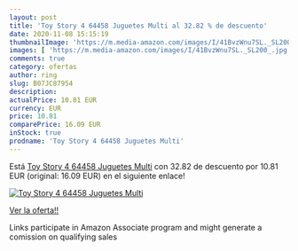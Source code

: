 ```yaml
---
layout: post
title: 'Toy Story 4 64458 Juguetes Multi al 32.82 % de descuento'
date: 2020-11-08 15:15:19
thumbnailImage: 'https://m.media-amazon.com/images/I/41BvzWnu7SL._SL200_.jpg'
images: [ 'https://m.media-amazon.com/images/I/41BvzWnu7SL._SL200_.jpg' ]
comments: true
category: ofertas
author: ring
slug: B07JC87954
description:
actualPrice: 10.81 EUR
currency: EUR
price: 10.81
comparePrice: 16.09 EUR
inStock: true
prodname: 'Toy Story 4 64458 Juguetes Multi'
---
```


Está [Toy Story 4 64458 Juguetes Multi](https://www.amazon.es/dp/B07JC87954/?tag=tolees-21) con 32.82 de descuento por 10.81 EUR (original: 16.09 EUR) en el siguiente enlace!

[![Toy Story 4 64458 Juguetes Multi](https://m.media-amazon.com/images/I/41BvzWnu7SL._SL200_.jpg)](https://www.amazon.es/dp/B07JC87954/?tag=tolees-21)

[Ver la oferta!!](https://www.amazon.es/dp/B07JC87954/?tag=tolees-21)

Links participate in Amazon Associate program and might generate a comission on qualifying sales


